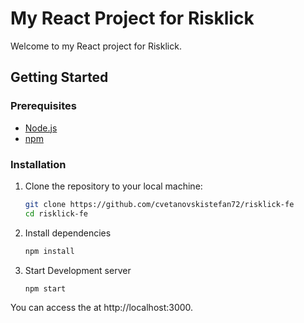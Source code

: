# My React Project for Risklick

Welcome to my React project for Risklick.

## Getting Started

### Prerequisites

- [Node.js](https://nodejs.org/)
- [npm](https://www.npmjs.com/)

### Installation

1. Clone the repository to your local machine:

   ```bash
   git clone https://github.com/cvetanovskistefan72/risklick-fe
   cd risklick-fe


2. Install dependencies
   
   ```bash
   npm install
   
4. Start Development server

    ```bash
   npm start

You can access the at http://localhost:3000.




